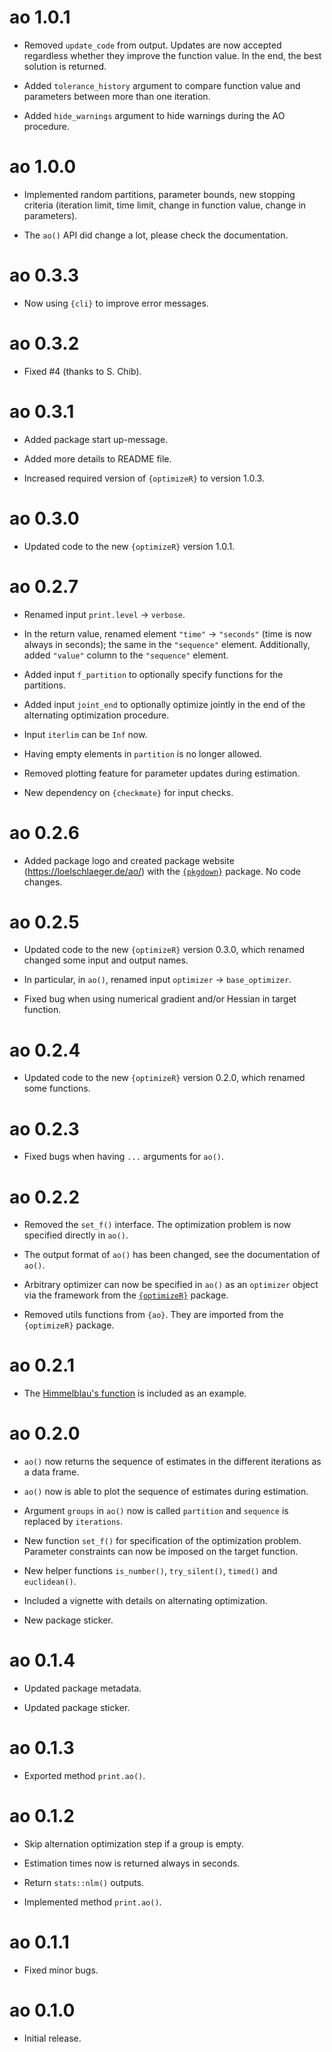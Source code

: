 # ao 1.0.1

* Removed `update_code` from output. Updates are now accepted regardless whether they improve the function value. In the end, the best solution is returned.

* Added `tolerance_history` argument to compare function value and parameters between more than one iteration.

* Added `hide_warnings` argument to hide warnings during the AO procedure.

# ao 1.0.0

* Implemented random partitions, parameter bounds, new stopping criteria (iteration limit, time limit, change in function value, change in parameters).

* The `ao()` API did change a lot, please check the documentation.

# ao 0.3.3

* Now using `{cli}` to improve error messages.

# ao 0.3.2

* Fixed #4 (thanks to S. Chib).

# ao 0.3.1

* Added package start up-message.

* Added more details to README file.

* Increased required version of `{optimizeR}` to version 1.0.3.

# ao 0.3.0

* Updated code to the new `{optimizeR}` version 1.0.1.

# ao 0.2.7

* Renamed input `print.level` -> `verbose`.

* In the return value, renamed element `"time"` -> `"seconds"` (time is now always in seconds); the same in the `"sequence"` element. Additionally, added `"value"` column to the `"sequence"` element.

* Added input `f_partition` to optionally specify functions for the partitions.

* Added input `joint_end` to optionally optimize jointly in the end of the alternating optimization procedure.

* Input `iterlim` can be `Inf` now.

* Having empty elements in `partition` is no longer allowed.

* Removed plotting feature for parameter updates during estimation.

* New dependency on `{checkmate}` for input checks.

# ao 0.2.6

* Added package logo and created package website (https://loelschlaeger.de/ao/) with the [`{pkgdown}`](https://pkgdown.r-lib.org/) package. No code changes.

# ao 0.2.5

* Updated code to the new `{optimizeR}` version 0.3.0, which renamed changed some input and output names.

* In particular, in `ao()`, renamed input `optimizer` -> `base_optimizer`.

* Fixed bug when using numerical gradient and/or Hessian in target function.

# ao 0.2.4

* Updated code to the new `{optimizeR}` version 0.2.0, which renamed some functions.

# ao 0.2.3

* Fixed bugs when having `...` arguments for `ao()`.

# ao 0.2.2

* Removed the `set_f()` interface. The optimization problem is now specified directly in `ao()`.

* The output format of `ao()` has been changed, see the documentation of `ao()`.

* Arbitrary optimizer can now be specified in `ao()` as an `optimizer` object via the framework from the [`{optimizeR}`](https://CRAN.R-project.org/package=optimizeR) package.

* Removed utils functions from `{ao}`. They are imported from the `{optimizeR}` package.

# ao 0.2.1

* The [Himmelblau's function](https://en.wikipedia.org/wiki/Himmelblau%27s_function) is included as an example.

# ao 0.2.0

* `ao()` now returns the sequence of estimates in the different iterations as a data frame.

* `ao()` now is able to plot the sequence of estimates during estimation.

* Argument `groups` in `ao()` now is called `partition` and `sequence` is replaced by `iterations`.

* New function `set_f()` for specification of the optimization problem. Parameter constraints can now be imposed on the target function.

* New helper functions `is_number()`, `try_silent()`, `timed()` and `euclidean()`.

* Included a vignette with details on alternating optimization.

* New package sticker.

# ao 0.1.4

* Updated package metadata.

* Updated package sticker.

# ao 0.1.3

* Exported method `print.ao()`.

# ao 0.1.2

* Skip alternation optimization step if a group is empty.

* Estimation times now is returned always in seconds.

* Return `stats::nlm()` outputs.

* Implemented method `print.ao()`.

# ao 0.1.1

* Fixed minor bugs.

# ao 0.1.0

* Initial release.
